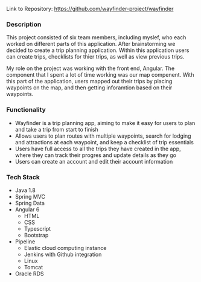 Link to Repository: https://github.com/wayfinder-project/wayfinder

### Description

This project consisted of six team members, including myslef, who each worked on different parts of this application. After brainstorming we decided to create a trip planning application. Within this application users can create trips, checklists for thier trips, as well as view previous trips. 

My role on the project was working with the front end, Angular. The component that I spent a lot of time working was our map compenent. With this part of the application, users mapped out their trips by placing waypoints on the map, and then getting inforamtion based on their waypoints. 

### Functionality

* Wayfinder is a trip planning app, aiming to make it easy for users to plan and take a trip from start to finish
* Allows users to plan routes with multiple waypoints, search for lodging and attractions at each waypoint, and 
keep a checklist of trip essentials
* Users have full access to all the trips they have created in the app, where they can track their progres and update details as they go
* Users can create an account and edit their account information

### Tech Stack

* Java 1.8
* Spring MVC
* Spring Data
* Angular 6 
  * HTML
  * CSS
  * Typescript
  * Bootstrap
* Pipeline
  * Elastic cloud computing instance
  * Jenkins with Github integration
  * Linux
  * Tomcat
* Oracle RDS
